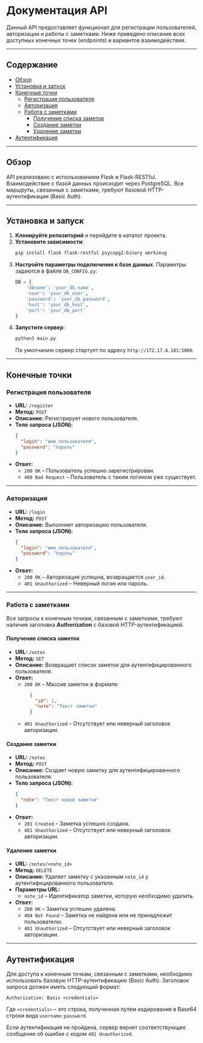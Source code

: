 
# Документация API

Данный API предоставляет функционал для регистрации пользователей, авторизации и работы с заметками. Ниже приведено описание всех доступных конечных точек (endpoints) и вариантов взаимодействия.

---

## Содержание

- [Обзор](#обзор)
- [Установка и запуск](#установка-и-запуск)
- [Конечные точки](#конечные-точки)
  - [Регистрация пользователя](#регистрация-пользователя)
  - [Авторизация](#авторизация)
  - [Работа с заметками](#работа-с-заметками)
    - [Получение списка заметок](#получение-списка-заметок)
    - [Создание заметки](#создание-заметки)
    - [Удаление заметки](#удаление-заметки)
- [Аутентификация](#аутентификация)

---

## Обзор

API реализовано с использованием Flask и Flask-RESTful. Взаимодействие с базой данных происходит через PostgreSQL. Все маршруты, связанные с заметками, требуют базовой HTTP-аутентификации (Basic Auth).

---

## Установка и запуск

1. **Клонируйте репозиторий** и перейдите в каталог проекта.
2. **Установите зависимости**:
   ```bash
   pip install flask flask-restful psycopg2-binary werkzeug
   ```
3. **Настройте параметры подключения к базе данных**. Параметры задаются в файле `DB_CONFIG.py`:
   ```python
   DB = {
       'dbname': 'your_db_name',
       'user': 'your_db_user',
       'password': 'your_db_password',
       'host': 'your_db_host',
       'port': 'your_db_port'
   }
   ```
4. **Запустите сервер**:
   ```bash
   python3 main.py
   ```
   По умолчанию сервер стартует по адресу `http://172.17.8.181:5000`.

---

## Конечные точки

### Регистрация пользователя

- **URL:** `/register`
- **Метод:** `POST`
- **Описание:** Регистрирует нового пользователя.
- **Тело запроса (JSON):**
  ```json
  {
    "login": "имя_пользователя",
    "password": "пароль"
  }
  ```
- **Ответ:**
  - `200 OK` – Пользователь успешно зарегистрирован.
  - `400 Bad Request` – Пользователь с таким логином уже существует.

---

### Авторизация

- **URL:** `/login`
- **Метод:** `POST`
- **Описание:** Выполняет авторизацию пользователя.
- **Тело запроса (JSON):**
  ```json
  {
    "login": "имя_пользователя",
    "password": "пароль"
  }
  ```
- **Ответ:**
  - `200 OK` – Авторизация успешна, возвращается `user_id`.
  - `401 Unauthorized` – Неверный логин или пароль.

---

### Работа с заметками

Все запросы к конечным точкам, связанным с заметками, требуют наличия заголовка **Authorization** с базовой HTTP-аутентификацией.

#### Получение списка заметок

- **URL:** `/notes`
- **Метод:** `GET`
- **Описание:** Возвращает список заметок для аутентифицированного пользователя.
- **Ответ:**
  - `200 OK` – Массив заметок в формате:
    ```json
      {
        "id": 1,
        "note": "Текст заметки"
      }
    ```
  - `401 Unauthorized` – Отсутствует или неверный заголовок авторизации.

#### Создание заметки

- **URL:** `/notes`
- **Метод:** `POST`
- **Описание:** Создает новую заметку для аутентифицированного пользователя.
- **Тело запроса (JSON):**
  ```json
  {
    "note": "Текст новой заметки"
  }
  ```
- **Ответ:**
  - `201 Created` – Заметка успешно создана.
  - `401 Unauthorized` – Отсутствует или неверный заголовок авторизации.

#### Удаление заметки

- **URL:** `/notes/<note_id>`
- **Метод:** `DELETE`
- **Описание:** Удаляет заметку с указанным `note_id` у аутентифицированного пользователя.
- **Параметры URL:**
  - `note_id` – Идентификатор заметки, которую необходимо удалить.
- **Ответ:**
  - `200 OK` – Заметка успешно удалена.
  - `404 Not Found` – Заметка не найдена или не принадлежит пользователю.
  - `401 Unauthorized` – Отсутствует или неверный заголовок авторизации.

---

## Аутентификация

Для доступа к конечным точкам, связанным с заметками, необходимо использовать базовую HTTP-аутентификацию (Basic Auth). Заголовок запроса должен иметь следующий формат:

```
Authorization: Basic <credentials>
```

Где `<credentials>` – это строка, полученная путем кодирования в Base64 строки вида `username:password`.

Если аутентификация не пройдена, сервер вернет соответствующее сообщение об ошибке с кодом `401 Unauthorized`.
